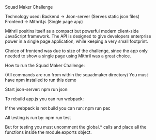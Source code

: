 Squad Maker Challenge


Technology used: Backend -> Json-server (Serves static json files) Frontend -> Mithril.js (Single page app)

Mithril positins itself as a compact but powerful modern client-side
JavaScript framework. The API is designed to give developers enterprise power in a single page application, while keeping a very
small footprint. 

Choice of frontend was due to size of the challenge, since the app only needed to show a single page using Mithril was a great choice.

How to run the Squad Maker Challenge:

(All commands are run from within the squadmaker directory) You must have npm installed to run this demo


Start json-server: npm run json

To rebuild app.js you can run webpack:

If the webpack is not build you can run: npm run pac

All testing is run by: npm run test

But for testing you must uncomment the global.* calls and place all the functions inside the module.exports object.